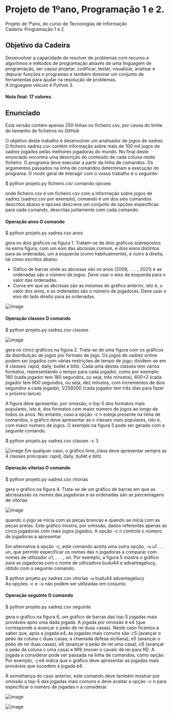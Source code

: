 
# Projeto de 1ºano, Programação 1 e 2.
Projeto de 1ºano, do curso de Tecnologias de Informação <br>
Cadeira: Programação 1 e 2 

## Objetivo da Cadeira
Desenvolver a capacidade de resolver de problemas com recurso a algoritmos e métodos de programação através de uma linguagem de programação, ser capaz projetar, codificar, testar, visualizar, analisar e depurar funções e programas e também dominar um conjunto de ferramentas para ajudar na resolução de problemas. <br>
A linguagem veículo é Python 3.

#### Nota final: 17 valores.

## Enunciado
Esta versão contém apenas 250 linhas no ficheiro csv, por causa do limite de tamanho de ficheiros no GitHub <br>

O objetivo deste trabalho é desenvolver um analisador de jogos de xadrez. O ficheiro xadrez.csv contém informação sobre mais de 100 mil jogos de
xadrez jogados pelas melhores jogadoras do mundo. No final deste enunciado encontra uma descrição do conteúdo de cada coluna neste ficheiro.
O programa deve executar a partir da linha de comandos. Os argumentos passados na linha de comandos determinam a execução do programa. O
modo geral de interagir com o vosso trabalho é o seguinte:

$ python projeto.py ficheiro.csv comando opcoes 

onde ficheiro.csv é um ficheiro csv com a informação sobre jogos de xadrez (xadrez.csv por exemplo), comando é um dos seis comandos
descritos abaixo e opcoes descreve um conjunto de opções específicas para cada comando, descritas juntamente com cada comando.

#### Operação anos O comando
$ python projeto.py xadrez.csv anos

gera os dois gráficos na figura 1. Tratam-se de dois gráficos sobrepostos na esma figura, com um eixo das abcissas comum, e dois eixos distintos para as
ordenadas, um à esquerda (como habitualmente), e outro à direita, tal como escritos abaixo.

- Gáfico de barras onde as abcissas são os anos (2009, . . . , 2021) e as ordenadas são o número de jogos. Deve usar o eixo da esquerda para o valor das ordenadas.
- Curva em que as abcissas são as mesmas do gráfico anterior, isto é, o valor dos anos, e as ordenadas são o número de jogadoras. Deve usar o eixo do lado direito para as ordenadas.

![image](https://user-images.githubusercontent.com/105118849/167372906-b61b04f2-7742-43cb-91cb-63d0e0f679b0.png)

#### Operação classes O comando
$ python projeto.py xadrez.csv classes

![image](https://user-images.githubusercontent.com/105118849/167373135-6c90a914-9828-45ec-8417-b3f8202d88cc.png)

gera os cinco gráficos na figura 2. Trata-se de uma figura com os gráficos da distribuição de jogos por formato de jogo. Os jogos de xadrez online podem ser jogados com várias restrições de tempo de jogo; dividem-se em 4 classes: rapid, daily, bullet e blitz. Cada uma destas classes tem vários formatos,
representando o tempo para cada jogador, como por exemplo: 180 (cada jogador tem 180 segundos, ou seja, três minutos), 600+2 (cada jogador tem
600 segundos, ou seja, dez minutos, com incrementos de dois segundos a cada jogada), 1/259200 (cada jogador tem três dias para fazer o próximo lance).

A figura deve apresentar, por omissão, o top-5 dos formatos mais populares, isto é, dos formatos com maior número de jogos ao longo de todos os anos.
No entanto, caso a opção -c n esteja presente na linha de comandos, o gráfico deve apresentar as n classes mais populares, isto é, com maior número de
jogos. O exemplo na figura 3 pode ser gerado com o seguinte comando.

$ python projeto.py xadrez.csv classes -c 3

![image](https://user-images.githubusercontent.com/105118849/167373448-5d4639d8-a018-4d26-8acf-c35b2a00a778.png)
Em qualquer caso, o gráfico time_class deve apresentar sempre as 4 classes principais: rapid, daily, bullet e blitz

#### Operação vitorias O comando
$ python projeto.py xadrez.csv vitorias

gera o gráfico na figura 4. Trata-se de um gráfico de barras em que as abcissassão os nomes das jogadoras e as ordenadas são as percentagens de vitórias

![image](https://user-images.githubusercontent.com/105118849/167373663-31c269e5-f6a3-4bc1-9f8f-b4e14dcc27c9.png)

quando o jogo se inicia com as peças brancas e quando se inicia com as peças pretas. Este gráfico mostra, por omissão, dados referentes apenas às cinco
jogadoras com mais jogos jogados. A opção -c n controla o número de jogadoras a apresentar.

Em alternativa à opção -c, este comando aceita uma outra opção, -u u1 . . . un, que permite especificar os nomes das n jogadoras a comparar com nomes de
utilizador u1, . . . , un. Por exemplo, a figura 5 mostra o gráfico para as jogadoras com o nome de utilizadora budu44 e advantagelucy, obtido com o
seguinte comando.

$ python projeto.py xadrez.csv vitorias -u budu44 advantagelucy <br>
As opções -c e -u não podem ser utilizadas em conjunto.

#### Operação seguinte O comando
$ python projeto.py xadrez.csv seguinte

gera o gráfico na figura 6, um gráfico de barras das top-5 jogadas mais prováveis após uma dada jogada. A jogada por omissão é e4 (que corresponde
a avançar o peão de rei duas casas). Neste caso ficamos a saber que, após a jogada e4, as jogadas mais comuns são: c5 (avançar o peão da coluna c duas
casas; a chamada defesa siciliana), e5 (avançar o peão de rei duas casas), e6 (avançar o peão de rei uma casa), c6 (avançar o peão da coluna c uma casa) e
Nf6 (mover o cavalo de rei para f6). A jogada a considerar pode ser passada na linha de comandos, como opção. Por exemplo, -j e4 indica que o gráfico
deve apresentar as jogadas mais prováveis que sucedem à jogada e4. 

À semelhança do caso anterior, este comando deve também mostrar por omissão o top-5 das jogadas mais comuns e deve aceitar a opção -c n para
especificar o número de jogadas n a considerar.

![image](https://user-images.githubusercontent.com/105118849/167374290-30e60dd4-2537-4d5a-b32b-7c36b2b8d7de.png)

![image](https://user-images.githubusercontent.com/105118849/167374353-4dc199bc-83f3-432d-aaa9-9fe2a04b09bf.png)



















